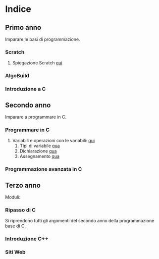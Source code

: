 # Indice

## Primo anno
Imparare le basi di programmazione.

### Scratch
1. Spiegazione Scratch [qui](/PrimoAnno/Lezione1/scratch.md)


### AlgoBuild

### Introduzione a C

## Secondo anno
Imparare a programmare in C.

### Programmare  in C
1. Variabili e operazioni con le variabili: [qui](/SecondoAnno/Variabili/variabili.md)
   1. Tipi di variabile [qua](/SecondoAnno/Variabili/datatypes.md)
   2. Dichiarazione [qua](/SecondoAnno/Variabili/declaration.md)
   3. Assegnamento [qua](/SecondoAnno/Variabili/assignment.md)

### Programmazione avanzata in C

## Terzo anno

Moduli:

### Ripasso di C

Si riprendono tutti gli argomenti del secondo anno della programmazione base di C.

### Introduzione C++
### Siti Web